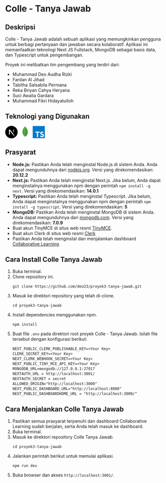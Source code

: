 
# Colle - Tanya Jawab

## Deskripsi
Colle - Tanya Jawab adalah sebuah aplikasi yang memungkinkan pengguna untuk berbagi pertanyaan dan jawaban secara kolaboratif. Aplikasi ini memanfaatkan teknologi Next JS Fullstack, MongoDB sebagai basis data, dan Typescript untuk pengembangan.

Proyek ini melibatkan tim pengembang yang terdiri dari:
- Muhammad Deo Audha Rizki
- Fardan Al Jihad
- Tabitha Salsabila Permana
- Reka Briyan Cahya Heryana
- Suci Awalia Gardara
- Muhammad Fikri Hidayatulloh

## Teknologi yang Digunakan
<p align="left">
  <img src="https://raw.githubusercontent.com/devicons/devicon/master/icons/nextjs/nextjs-original.svg" alt="Next JS" width="40" height="40"/>
  <img src="https://raw.githubusercontent.com/devicons/devicon/master/icons/mongodb/mongodb-original.svg" alt="MongoDB" width="40" height="40"/>
  <img src="https://raw.githubusercontent.com/devicons/devicon/master/icons/typescript/typescript-original.svg" alt="Typescript" width="40" height="40"/>
</p>

## Prasyarat
- **Node.js:** Pastikan Anda telah menginstal Node.js di sistem Anda. Anda dapat mengunduhnya dari [nodejs.org](https://nodejs.org/). Versi yang direkomendasikan: **20.12.2**
- **Next.js:** Pastikan Anda telah menginstal Next.js. Jika belum, Anda dapat menginstalnya menggunakan npm dengan perintah `npm install -g next`. Versi yang direkomendasikan: **14.0.1**
- **Typescript:** Pastikan Anda telah menginstal Typescript. Jika belum, Anda dapat menginstalnya menggunakan npm dengan perintah `npm install -g typescript`. Versi yang direkomendasikan: **5**
- **MongoDB:** Pastikan Anda telah menginstal MongoDB di sistem Anda. Anda dapat mengunduhnya dari [mongodb.com](https://www.mongodb.com/try/download/community). Versi yang direkomendasikan: **7.0.9**
- Buat akun TinyMCE di situs web resmi [TinyMCE](https://www.tiny.cloud/).
- Buat akun Clerk di situs web resmi [Clerk](https://clerk.com/)
- Pastikan Anda telah menginstal dan menjalankan dashboard [Collaborative Learning](https://github.com/farizibnu/collaborative-learning).

## Cara Install Colle Tanya Jawab
1. Buka terminal.
2. Clone repository ini.
   ```
   git clone https://github.com/deo23/proyek3-tanya-jawab.git
   ```
3. Masuk ke direktori repository yang telah di-clone.
   ```
   cd proyek3-tanya-jawab
   ```
4. Install dependencies menggunakan npm.
   ```
   npm install
   ```
5. Buat file `.env` pada direktori root proyek Colle - Tanya Jawab. Isilah file tersebut dengan konfigurasi berikut:
    ```
    NEXT_PUBLIC_CLERK_PUBLISHABLE_KEY=<Your Key>
    CLERK_SECRET_KEY=<Your Key>
    NEXT_CLERK_WEBHOOK_SECRET=<Your Key>
    NEXT_PUBLIC_TINY_MCE_API_KEY=<Your Key>
    MONGODB_URL=mongodb://127.0.0.1:27017
    NEXTAUTH_URL = http://localhost:3001/
    NEXTAUTH_SECRET = secret
    ALLOWED_ORIGIN="http://localhost:3000"
    NEXT_PUBLIC_DASHBOARD_URL="http://localhost:8080"
    NEXT_PUBLIC_DASHBOARDHOME_URL = "http://localhost:3000/"
    ```

## Cara Menjalankan Colle Tanya Jawab
1. Pastikan semua prasyarat terpenuhi dan dashboard Collaborative Learning sudah berjalan, serta Anda telah masuk ke dashboard.
2. Buka terminal.
3. Masuk ke direktori repository Colle Tanya Jawab.
   ```
   cd proyek3-tanya-jawab
   ```
4. Jalankan perintah berikut untuk memulai aplikasi.
   ```
   npm run dev
   ```
5. Buka browser dan akses `http://localhost:3001/`.



